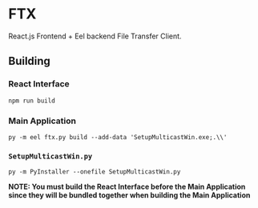 # FTX

React.js Frontend + Eel backend File Transfer Client.

## Building

### React Interface

`npm run build`

### Main Application

`py -m eel ftx.py build --add-data 'SetupMulticastWin.exe;.\\'`

### `SetupMulticastWin.py`

`py -m PyInstaller --onefile SetupMulticastWin.py`

**NOTE: You must build the React Interface before the Main Application since they will be bundled together when building the Main Application**
